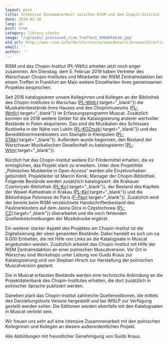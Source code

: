 ```yaml
---
layout: post
title: Intensive Zusammenarbeit zwischen RISM und dem Chopin-Institut
date: 2019-02-18
lang: de
post: true
category: library_stocks
image: "/uploads/_processed_/csm_Treffen1_99940fe63d.jpg"
old_url: http://www.rism.info/de/startseite/newsdetails/browse/62/article/64/close-cooperation-between-rism-and-the-chopin-institute.html
email: ''
author: ''
---
```



RISM und das Chopin-Institut (PL-Wbfc) arbeiten jetzt noch enger zusammen. Am Dienstag, dem 5. Februar 2019 haben Vertreter des Warschauer Chopin-Institutes und Mitarbeiter der RISM Zentralredaktion bei einem Treffen in Frankfurt am Main weitere Einzelheiten ihres gemeinsamen Projektes besprochen.

Seit 2016 katalogisieren unsere Kolleginnen und Kollegen an der Bibliothek des Chopin-Institutes in Warschau ([PL-Wbfc](https://opac.rism.info/search?View=rism&siglum=PL-Wbfc&Language=de){:target="_blank"}) die Musikalienbestände ihres Hauses und des Chopinmuseums ([PL-Wmfc](https://opac.rism.info/search?View=rism&siglum=PL-Wmfc&Language=de){:target="_blank"}) im Erfassungsprogramm Muscat. Zusätzlich konnten sie 2016 weitere Gelder für die Katalogisierung anderer wertvoller Bestände in Polen akquirieren. Das sind die Musikalien des Schlosses Kozłówka in der Nähe von Lublin ([PL-KOZmzk](https://opac.rism.info/search?View=rism&siglum=PL-KOZmzk&Language=de){:target="_blank"}) und des Benediktinerinnenklosters von Staniątki in Kleinpolen ([PL-STAb](https://opac.rism.info/search?View=rism&siglum=PL-STAb&Language=de){:target="_blank"}). Außerdem wurde begonnen, den Bestand der Warschauer Musikalischen Gesellschaft zu katalogisieren ([PL-Wtm](https://opac.rism.info/search?View=rism&siglum=PL-Wtm&Language=de){:target="_blank"}).

Kürzlich hat das Chopin-Institut weitere EU-Fördermittel erhalten, die es ermöglichen, das Projekt stark zu erweitern. Unter dem Projekttitel „Polnisches Musikerbe in Open Access“ werden alle Einzelvorhaben gebündelt. Projektleiter ist Marcin Konik, Manager der Chopin-Bibliothek. Folgende Bestände werden zusätzlich katalogisiert: die Krakauer Czartoryski-Bibliothek ([PL-Kc](https://opac.rism.info/search?View=rism&siglum=PL-Kc&Language=de){:target="_blank"}), der Bestand des Kapitels der Wawel-Kathedrale in Krakau ([PL-Kk](https://opac.rism.info/search?View=rism&siglum=PPL-Kk&Language=de){:target="_blank"}) und die Bibliothèque Polonaise de Paris ([F-Ppo](https://opac.rism.info/search?View=rism&siglum=F-Ppo&Language=de){:target="_blank"}). Zusätzlich wird der bereits beim RISM verzeichnete Handschriftenbestand des Paulinerklosters auf dem Jasna Góra in Częstochowa ([PL-CZ](https://opac.rism.info/search?View=rism&siglum=PL-CZ&Language=de){:target="_blank"}) überarbeitet und die noch fehlenden Quellenbeschreibungen der Musikdrucke ergänzt.

Ein weiterer starker Aspekt des Projektes am Chopin-Institut ist die Digitalisierung der oben genannten Bestände. Dabei handelt es sich um ca. 6.000 Einheiten, die mit Hilfe von Links an die Katalogisate in Muscat angebunden werden. Zusätzlich arbeitet das Chopin-Institut mit Hilfe der RISM Zentralredaktion an einer polnischen Muscatversion. Vor Ort in Warschau sind Workshops unter Leitung von Guido Kraus zur Katalogisierung und von Stephan Hirsch zur Herstellung der polnischen Muscatversion geplant.

Die in Muscat erfassten Bestände werden eine technische Anbindung an die Projektdatenbank des Chopin-Institutes erhalten, die dort zusätzlich in polnischer Sprache publiziert werden.

Daneben plant das Chopin-Institut zahlreiche Quelleneditionen, die mittels des Darstellungstools Verovio hergestellt und bei IMSLP zur Verfügung gestellt werden sollen. Die Editionen werden ebenfalls mit den Katalogisaten in Muscat verlinkt sein.

Wir freuen uns sehr auf eine intensive Zusammenarbeit mit den polnischen Kolleginnen und Kollegen an diesem außerordentlichen Projekt.

Alle Abbildungen mit freundlicher Genehmigung von Guido Kraus.

<script type="text/javascript">var switchTo5x=true;</script><script type="text/javascript" src="http://w.sharethis.com/button/buttons.js"></script><script type="text/javascript">stLight.options({publisher: "9b601438-1ce1-49d8-bfd7-9cff5df54c17", doNotHash: false, doNotCopy: false, hashAddressBar: false});</script>
